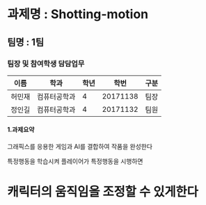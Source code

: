 #  과제명 : Shotting-motion
## 팀명 : 1팀
### 팀장 및 참여학생 담담업무
| 이름  | 학과  | 학년  | 학번 | 구분 |
|---|---|---|---|---|
| 허민재  | 컴퓨터공학과  | 4  |  20171138 | 팀장 |
| 정인길  | 컴퓨터공학과  | 4  |  20171132 | 팀원  |

#### 1.과제요약

그래픽스를 응용한 게임과 AI를 결합하여 작품을 완성한다

 특정행동을 학습시켜 플레이어가 특정행동을 시행하면  

캐릭터의 움직임을 조정할 수 있게한다 
==============================================
